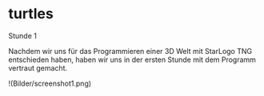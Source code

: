 # turtles


Stunde 1

Nachdem wir uns für das Programmieren einer 3D Welt mit StarLogo TNG entschieden haben, haben wir uns in der ersten Stunde mit dem Programm vertraut gemacht.

 !(Bilder/screenshot1.png)

